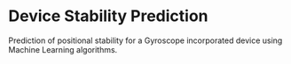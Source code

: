 # Device Stability Prediction
Prediction of positional stability for a Gyroscope incorporated device using Machine Learning algorithms.
